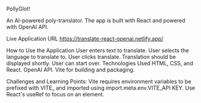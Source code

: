 PollyGlot!

An AI-powered poly-translator. The app is built with React and powered with OpenAI API.

Live Application URL
https://translate-react-openai.netlify.app/

How to Use the Application
User enters text to translate.
User selects the language to translate to.
User clicks translate.
Translation should be displayed shortly.
User can start over.
Technologies Used
HTML, CSS, and React.
OpenAI API.
Vite for building and packaging.

Challenges and Learning Points:
Vite requires environment variables to be prefixed with VITE\_ and imported using import.meta.env.VITE_API KEY.
Use React's useRef to focus on an element.
